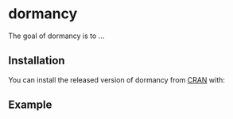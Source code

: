 
<!-- README.md is generated from README.Rmd. Please edit that file -->
dormancy
========

<!-- badges: start -->
<!-- badges: end -->
The goal of dormancy is to ...

Installation
------------

You can install the released version of dormancy from [CRAN](https://CRAN.R-project.org) with:

Example
-------
